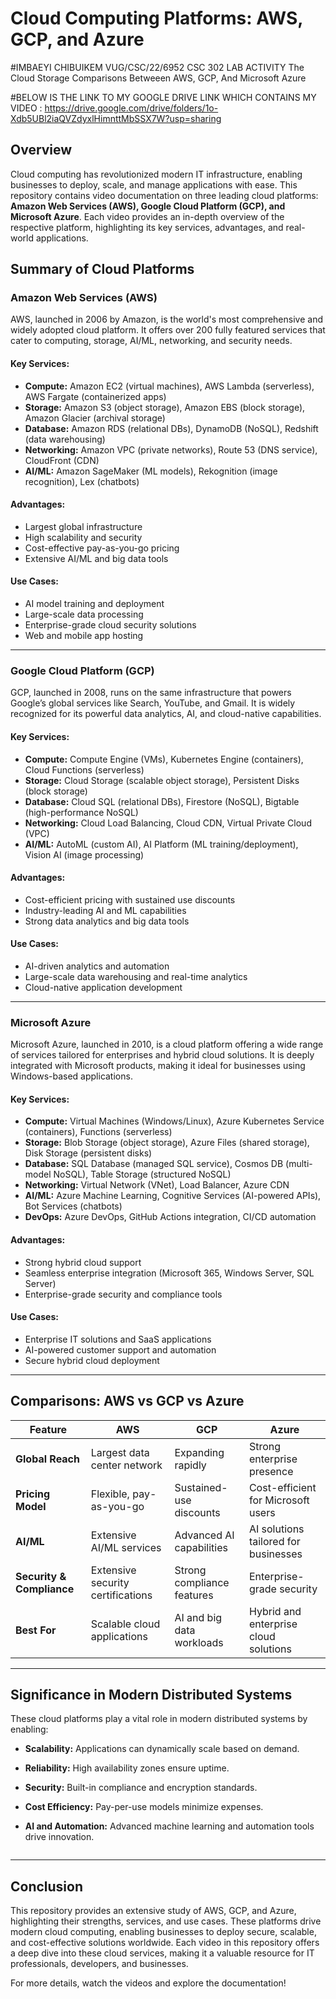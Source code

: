 # Cloud Computing Platforms: AWS, GCP, and Azure
#IMBAEYI CHIBUIKEM VUG/CSC/22/6952 CSC 302 LAB ACTIVITY The Cloud Storage Comparisons Betweeen AWS, GCP, And Microsoft Azure

#BELOW IS THE LINK TO MY GOOGLE DRIVE LINK WHICH CONTAINS MY VIDEO : https://drive.google.com/drive/folders/1o-Xdb5UBl2iaQVZdyxlHimnttMbSSX7W?usp=sharing

## Overview
Cloud computing has revolutionized modern IT infrastructure, enabling businesses to deploy, scale, and manage applications with ease. This repository contains video documentation on three leading cloud platforms: **Amazon Web Services (AWS), Google Cloud Platform (GCP), and Microsoft Azure**. Each video provides an in-depth overview of the respective platform, highlighting its key services, advantages, and real-world applications.

## Summary of Cloud Platforms

### **Amazon Web Services (AWS)**
AWS, launched in 2006 by Amazon, is the world's most comprehensive and widely adopted cloud platform. It offers over 200 fully featured services that cater to computing, storage, AI/ML, networking, and security needs.

#### **Key Services:**
- **Compute:** Amazon EC2 (virtual machines), AWS Lambda (serverless), AWS Fargate (containerized apps)
- **Storage:** Amazon S3 (object storage), Amazon EBS (block storage), Amazon Glacier (archival storage)
- **Database:** Amazon RDS (relational DBs), DynamoDB (NoSQL), Redshift (data warehousing)
- **Networking:** Amazon VPC (private networks), Route 53 (DNS service), CloudFront (CDN)
- **AI/ML:** Amazon SageMaker (ML models), Rekognition (image recognition), Lex (chatbots)

#### **Advantages:**
- Largest global infrastructure
- High scalability and security
- Cost-effective pay-as-you-go pricing
- Extensive AI/ML and big data tools

#### **Use Cases:**
- AI model training and deployment
- Large-scale data processing
- Enterprise-grade cloud security solutions
- Web and mobile app hosting

---

### **Google Cloud Platform (GCP)**
GCP, launched in 2008, runs on the same infrastructure that powers Google’s global services like Search, YouTube, and Gmail. It is widely recognized for its powerful data analytics, AI, and cloud-native capabilities.

#### **Key Services:**
- **Compute:** Compute Engine (VMs), Kubernetes Engine (containers), Cloud Functions (serverless)
- **Storage:** Cloud Storage (scalable object storage), Persistent Disks (block storage)
- **Database:** Cloud SQL (relational DBs), Firestore (NoSQL), Bigtable (high-performance NoSQL)
- **Networking:** Cloud Load Balancing, Cloud CDN, Virtual Private Cloud (VPC)
- **AI/ML:** AutoML (custom AI), AI Platform (ML training/deployment), Vision AI (image processing)

#### **Advantages:**
- Cost-efficient pricing with sustained use discounts
- Industry-leading AI and ML capabilities
- Strong data analytics and big data tools

#### **Use Cases:**
- AI-driven analytics and automation
- Large-scale data warehousing and real-time analytics
- Cloud-native application development

---

### **Microsoft Azure**
Microsoft Azure, launched in 2010, is a cloud platform offering a wide range of services tailored for enterprises and hybrid cloud solutions. It is deeply integrated with Microsoft products, making it ideal for businesses using Windows-based applications.

#### **Key Services:**
- **Compute:** Virtual Machines (Windows/Linux), Azure Kubernetes Service (containers), Functions (serverless)
- **Storage:** Blob Storage (object storage), Azure Files (shared storage), Disk Storage (persistent disks)
- **Database:** SQL Database (managed SQL service), Cosmos DB (multi-model NoSQL), Table Storage (structured NoSQL)
- **Networking:** Virtual Network (VNet), Load Balancer, Azure CDN
- **AI/ML:** Azure Machine Learning, Cognitive Services (AI-powered APIs), Bot Services (chatbots)
- **DevOps:** Azure DevOps, GitHub Actions integration, CI/CD automation

#### **Advantages:**
- Strong hybrid cloud support
- Seamless enterprise integration (Microsoft 365, Windows Server, SQL Server)
- Enterprise-grade security and compliance tools

#### **Use Cases:**
- Enterprise IT solutions and SaaS applications
- AI-powered customer support and automation
- Secure hybrid cloud deployment

---

## **Comparisons: AWS vs GCP vs Azure**
| Feature | AWS | GCP | Azure |
|---------|-----|-----|-------|
| **Global Reach** | Largest data center network | Expanding rapidly | Strong enterprise presence |
| **Pricing Model** | Flexible, pay-as-you-go | Sustained-use discounts | Cost-efficient for Microsoft users |
| **AI/ML** | Extensive AI/ML services | Advanced AI capabilities | AI solutions tailored for businesses |
| **Security & Compliance** | Extensive security certifications | Strong compliance features | Enterprise-grade security |
| **Best For** | Scalable cloud applications | AI and big data workloads | Hybrid and enterprise cloud solutions |

---

## **Significance in Modern Distributed Systems**
These cloud platforms play a vital role in modern distributed systems by enabling:
- **Scalability:** Applications can dynamically scale based on demand.
- **Reliability:** High availability zones ensure uptime.
- **Security:** Built-in compliance and encryption standards.
- **Cost Efficiency:** Pay-per-use models minimize expenses.
- **AI and Automation:** Advanced machine learning and automation tools drive innovation.

     ```

---

## **Conclusion**
This repository provides an extensive study of AWS, GCP, and Azure, highlighting their strengths, services, and use cases. These platforms drive modern cloud computing, enabling businesses to deploy secure, scalable, and cost-effective solutions worldwide. Each video in this repository offers a deep dive into these cloud services, making it a valuable resource for IT professionals, developers, and businesses.

For more details, watch the videos and explore the documentation!

